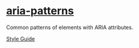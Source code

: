 # [aria-patterns](https://chharvey.github.io/aria-patterns/)
Common patterns of elements with ARIA attributes.

[Style Guide](https://chharvey.github.io/aria-patterns/docs/styleguide/)
